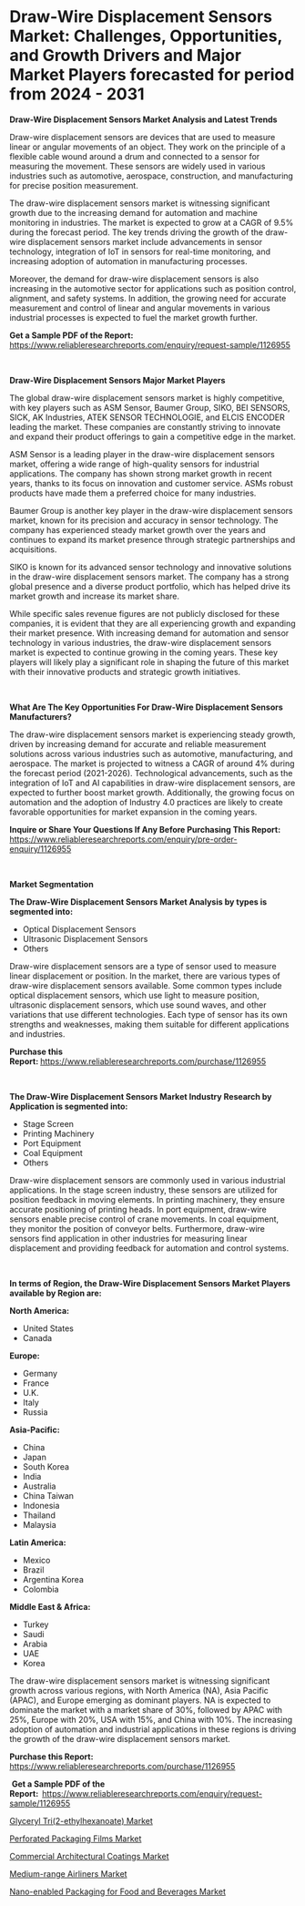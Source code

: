 <p><h1>Draw-Wire Displacement Sensors Market: Challenges, Opportunities, and Growth Drivers and Major Market Players forecasted for period from 2024 - 2031</h1></p><p><strong>Draw-Wire Displacement Sensors Market Analysis and Latest Trends</strong></p>
<p><p>Draw-wire displacement sensors are devices that are used to measure linear or angular movements of an object. They work on the principle of a flexible cable wound around a drum and connected to a sensor for measuring the movement. These sensors are widely used in various industries such as automotive, aerospace, construction, and manufacturing for precise position measurement.</p><p>The draw-wire displacement sensors market is witnessing significant growth due to the increasing demand for automation and machine monitoring in industries. The market is expected to grow at a CAGR of 9.5% during the forecast period. The key trends driving the growth of the draw-wire displacement sensors market include advancements in sensor technology, integration of IoT in sensors for real-time monitoring, and increasing adoption of automation in manufacturing processes.</p><p>Moreover, the demand for draw-wire displacement sensors is also increasing in the automotive sector for applications such as position control, alignment, and safety systems. In addition, the growing need for accurate measurement and control of linear and angular movements in various industrial processes is expected to fuel the market growth further.</p></p>
<p><strong>Get a Sample PDF of the Report:&nbsp;</strong> <a href="https://www.reliableresearchreports.com/enquiry/request-sample/1126955">https://www.reliableresearchreports.com/enquiry/request-sample/1126955</a></p>
<p>&nbsp;</p>
<p><strong>Draw-Wire Displacement Sensors Major Market Players</strong></p>
<p><p>The global draw-wire displacement sensors market is highly competitive, with key players such as ASM Sensor, Baumer Group, SIKO, BEI SENSORS, SICK, AK Industries, ATEK SENSOR TECHNOLOGIE, and ELCIS ENCODER leading the market. These companies are constantly striving to innovate and expand their product offerings to gain a competitive edge in the market.</p><p>ASM Sensor is a leading player in the draw-wire displacement sensors market, offering a wide range of high-quality sensors for industrial applications. The company has shown strong market growth in recent years, thanks to its focus on innovation and customer service. ASMs robust products have made them a preferred choice for many industries.</p><p>Baumer Group is another key player in the draw-wire displacement sensors market, known for its precision and accuracy in sensor technology. The company has experienced steady market growth over the years and continues to expand its market presence through strategic partnerships and acquisitions.</p><p>SIKO is known for its advanced sensor technology and innovative solutions in the draw-wire displacement sensors market. The company has a strong global presence and a diverse product portfolio, which has helped drive its market growth and increase its market share.</p><p>While specific sales revenue figures are not publicly disclosed for these companies, it is evident that they are all experiencing growth and expanding their market presence. With increasing demand for automation and sensor technology in various industries, the draw-wire displacement sensors market is expected to continue growing in the coming years. These key players will likely play a significant role in shaping the future of this market with their innovative products and strategic growth initiatives.</p></p>
<p>&nbsp;</p>
<p><strong>What Are The Key Opportunities For Draw-Wire Displacement Sensors Manufacturers?</strong></p>
<p><p>The draw-wire displacement sensors market is experiencing steady growth, driven by increasing demand for accurate and reliable measurement solutions across various industries such as automotive, manufacturing, and aerospace. The market is projected to witness a CAGR of around 4% during the forecast period (2021-2026). Technological advancements, such as the integration of IoT and AI capabilities in draw-wire displacement sensors, are expected to further boost market growth. Additionally, the growing focus on automation and the adoption of Industry 4.0 practices are likely to create favorable opportunities for market expansion in the coming years.</p></p>
<p><strong>Inquire or Share Your Questions If Any Before Purchasing This Report:</strong> <a href="https://www.reliableresearchreports.com/enquiry/pre-order-enquiry/1126955">https://www.reliableresearchreports.com/enquiry/pre-order-enquiry/1126955</a></p>
<p>&nbsp;</p>
<p><strong>Market Segmentation</strong></p>
<p><strong>The Draw-Wire Displacement Sensors Market Analysis by types is segmented into:</strong></p>
<p><ul><li>Optical Displacement Sensors</li><li>Ultrasonic Displacement Sensors</li><li>Others</li></ul></p>
<p><p>Draw-wire displacement sensors are a type of sensor used to measure linear displacement or position. In the market, there are various types of draw-wire displacement sensors available. Some common types include optical displacement sensors, which use light to measure position, ultrasonic displacement sensors, which use sound waves, and other variations that use different technologies. Each type of sensor has its own strengths and weaknesses, making them suitable for different applications and industries.</p></p>
<p><strong>Purchase this Report:&nbsp;</strong><a href="https://www.reliableresearchreports.com/purchase/1126955">https://www.reliableresearchreports.com/purchase/1126955</a></p>
<p>&nbsp;</p>
<p><strong>The Draw-Wire Displacement Sensors Market Industry Research by Application is segmented into:</strong></p>
<p><ul><li>Stage Screen</li><li>Printing Machinery</li><li>Port Equipment</li><li>Coal Equipment</li><li>Others</li></ul></p>
<p><p>Draw-wire displacement sensors are commonly used in various industrial applications. In the stage screen industry, these sensors are utilized for position feedback in moving elements. In printing machinery, they ensure accurate positioning of printing heads. In port equipment, draw-wire sensors enable precise control of crane movements. In coal equipment, they monitor the position of conveyor belts. Furthermore, draw-wire sensors find application in other industries for measuring linear displacement and providing feedback for automation and control systems.</p></p>
<p>&nbsp;</p>
<p><strong>In terms of Region, the Draw-Wire Displacement Sensors Market Players available by Region are:</strong></p>
<p>
    <p> <strong> North America: </strong>
        <ul>
            <li>United States</li>
            <li>Canada</li>
        </ul>
        </p> 
    <p> <strong> Europe: </strong>
        <ul>
            <li>Germany</li>
            <li>France</li>
            <li>U.K.</li>
            <li>Italy</li>
            <li>Russia</li>
        </ul>
        </p> 
    <p> <strong> Asia-Pacific: </strong>
        <ul>
            <li>China</li>
            <li>Japan</li>
            <li>South Korea</li>
            <li>India</li>
            <li>Australia</li>
            <li>China Taiwan</li>
            <li>Indonesia</li>
            <li>Thailand</li>
            <li>Malaysia</li>
        </ul>
        </p> 
    <p> <strong> Latin America: </strong>
        <ul>
            <li>Mexico</li>
            <li>Brazil</li>
            <li>Argentina Korea</li>
            <li>Colombia</li>
        </ul>
        </p> 
    <p> <strong> Middle East & Africa: </strong>
        <ul>
            <li>Turkey</li>
            <li>Saudi</li>
            <li>Arabia</li>
            <li>UAE</li>
            <li>Korea</li>
        </ul>
    </p>
    </p>
<p><p>The draw-wire displacement sensors market is witnessing significant growth across various regions, with North America (NA), Asia Pacific (APAC), and Europe emerging as dominant players. NA is expected to dominate the market with a market share of 30%, followed by APAC with 25%, Europe with 20%, USA with 15%, and China with 10%. The increasing adoption of automation and industrial applications in these regions is driving the growth of the draw-wire displacement sensors market.</p></p>
<p><strong>Purchase this Report: </strong><a href="https://www.reliableresearchreports.com/purchase/1126955">https://www.reliableresearchreports.com/purchase/1126955</a></p>
<p>&nbsp;<strong>Get a Sample PDF of the Report:&nbsp;&nbsp;</strong><a href="https://www.reliableresearchreports.com/enquiry/request-sample/1126955">https://www.reliableresearchreports.com/enquiry/request-sample/1126955</a></p>
<p><strong></strong></p>
<p><p><a href="https://view.publitas.com/reportprime-1/global-glyceryl-tri-2-ethylhexanoate-market-size-and-market-trends-insights-and-projections-from-2024-to-2031/">Glyceryl Tri(2-ethylhexanoate) Market</a></p><p><a href="https://meowing-lemming-dd3.notion.site/Perforated-Packaging-Films-Market-Dynamics-2024-2031-Also-about-Its-Market-Trends-Projections-and-0eaf6dbc482e4474b0d9db4eb2a68e1f">Perforated Packaging Films Market</a></p><p><a href="https://unruly-ladybug-44b.notion.site/Commercial-Architectural-Coatings-Market-Size-Market-Trends-and-Growth-Outlook-forecasted-for-peri-d736678203dd4027b47e77b3b40edf4d">Commercial Architectural Coatings Market</a></p><p><a href="https://view.publitas.com/reportprime-1/medium-range-airliners-market-research-report-forecasted-for-period-from-2024-2031-by-market-type-market-application-and-region/">Medium-range Airliners Market</a></p><p><a href="https://cute-banjo-8ca.notion.site/Nano-enabled-Packaging-for-Food-and-Beverages-Market-Challenges-Opportunities-and-Growth-Drivers--7b0f442d544d4d46a967e4c1b866cbdb">Nano-enabled Packaging for Food and Beverages Market</a></p></p>